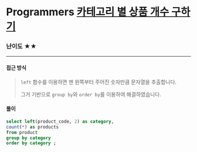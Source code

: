 # Programmers [카테고리 별 상품 개수 구하기](https://school.programmers.co.kr/learn/courses/30/lessons/131529)

### 난이도 ★★

---

#### 접근 방식

> `left` 함수를 이용하면 맨 왼쪽부터 주어진 숫자만큼 문자열을 추출합니다.
>
> 그거 기반으로 `group by`와 `order by`를 이용하여 해결하였습니다.

#### 풀이

```sql
select left(product_code, 2) as category,
count(*) as products
from product
group by category
order by category ;
```

